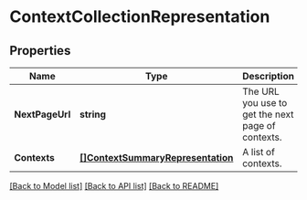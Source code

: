 # ContextCollectionRepresentation

## Properties
Name | Type | Description | Notes
------------ | ------------- | ------------- | -------------
**NextPageUrl** | **string** | The URL you use to get the next page of contexts. | [optional] [default to null]
**Contexts** | [**[]ContextSummaryRepresentation**](ContextSummaryRepresentation.md) | A list of contexts. | [default to null]

[[Back to Model list]](../README.md#documentation-for-models) [[Back to API list]](../README.md#documentation-for-api-endpoints) [[Back to README]](../README.md)


